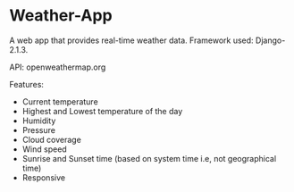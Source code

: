 # Weather-App
A web app that provides real-time weather data. Framework used: Django-2.1.3.

API: openweathermap.org

Features:
- Current temperature 
- Highest and Lowest temperature of the day
- Humidity
- Pressure
- Cloud coverage
- Wind speed
- Sunrise and Sunset time (based on system time i.e, not geographical time)
- Responsive
